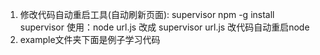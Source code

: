 1. 修改代码自动重启工具(自动刷新页面): supervisor 
   npm -g install supervisor
   使用：node url.js  改成 supervisor url.js
   改代码自动重启node
2. example文件夹下面是例子学习代码